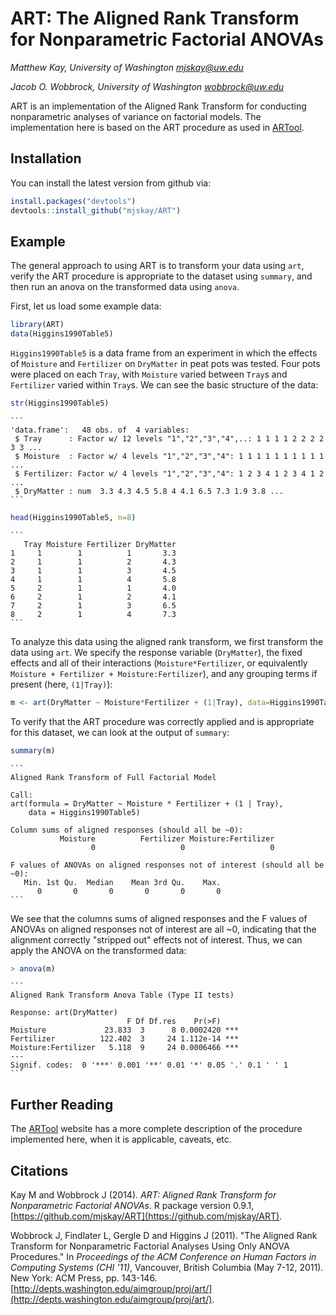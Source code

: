 # ART: The Aligned Rank Transform for Nonparametric Factorial ANOVAs 

_Matthew Kay, University of Washington <mjskay@uw.edu>_

_Jacob O. Wobbrock, University of Washington <wobbrock@uw.edu>_

ART is an implementation of the Aligned Rank Transform for conducting nonparametric analyses of variance on factorial models. The implementation here is based on the ART procedure as used in [ARTool](http://depts.washington.edu/aimgroup/proj/art/).

## Installation

You can install the latest version from github via: 

```R
install.packages("devtools")
devtools::install_github("mjskay/ART")
```

## Example

The general approach to using ART is to transform your data using `art`, verify the ART procedure is appropriate to the dataset using `summary`, and then run an anova on the transformed data using `anova`.

First, let us load some example data:

```R
library(ART)
data(Higgins1990Table5)
```

`Higgins1990Table5` is a data frame from an experiment in which the effects of `Moisture` and `Fertilizer` on `DryMatter` in peat pots was tested. Four pots were placed on each `Tray`, with `Moisture` varied between `Tray`s and `Fertilizer` varied within `Tray`s. We can see the basic structure of the data:

```R
str(Higgins1990Table5)
```
    ```
    'data.frame':   48 obs. of  4 variables:
     $ Tray      : Factor w/ 12 levels "1","2","3","4",..: 1 1 1 1 2 2 2 2 3 3 ...
     $ Moisture  : Factor w/ 4 levels "1","2","3","4": 1 1 1 1 1 1 1 1 1 1 ...
     $ Fertilizer: Factor w/ 4 levels "1","2","3","4": 1 2 3 4 1 2 3 4 1 2 ...
     $ DryMatter : num  3.3 4.3 4.5 5.8 4 4.1 6.5 7.3 1.9 3.8 ...
    ```

```R
head(Higgins1990Table5, n=8)
```
    ```
       Tray Moisture Fertilizer DryMatter
    1     1        1          1       3.3
    2     1        1          2       4.3
    3     1        1          3       4.5
    4     1        1          4       5.8
    5     2        1          1       4.0
    6     2        1          2       4.1
    7     2        1          3       6.5
    8     2        1          4       7.3
    ```

To analyze this data using the aligned rank transform, we first transform the data using `art`. We specify the response variable (`DryMatter`), the fixed effects and all of their interactions (`Moisture*Fertilizer`, or equivalently `Moisture + Fertilizer + Moisture:Fertilizer`), and any grouping terms if present (here, `(1|Tray)`):

```R
m <- art(DryMatter ~ Moisture*Fertilizer + (1|Tray), data=Higgins1990Table5)
```

To verify that the ART procedure was correctly applied and is appropriate for this dataset, we can look at the output of `summary`:

```R
summary(m)
```
    ```
    Aligned Rank Transform of Full Factorial Model
    
    Call:
    art(formula = DryMatter ~ Moisture * Fertilizer + (1 | Tray), 
        data = Higgins1990Table5)
    
    Column sums of aligned responses (should all be ~0):
               Moisture          Fertilizer Moisture:Fertilizer 
                      0                   0                   0 
    
    F values of ANOVAs on aligned responses not of interest (should all be ~0):
       Min. 1st Qu.  Median    Mean 3rd Qu.    Max. 
          0       0       0       0       0       0 
    ```

We see that the columns sums of aligned responses and the F values of ANOVAs on aligned responses not of interest are all ~0, indicating that the alignment correctly "stripped out" effects not of interest. Thus, we can apply the ANOVA on the transformed data:

```R
> anova(m)
```
    ```
    Aligned Rank Transform Anova Table (Type II tests)
    
    Response: art(DryMatter)
                              F Df Df.res    Pr(>F)    
    Moisture             23.833  3      8 0.0002420 ***
    Fertilizer          122.402  3     24 1.112e-14 ***
    Moisture:Fertilizer   5.118  9     24 0.0006466 ***
    ---
    Signif. codes:  0 '***' 0.001 '**' 0.01 '*' 0.05 '.' 0.1 ' ' 1
    ```

## Further Reading

The [ARTool](http://depts.washington.edu/aimgroup/proj/art/) website has a more complete description of the procedure implemented here, when it is applicable, caveats, etc.

## Citations

Kay M and Wobbrock J (2014). _ART: Aligned Rank Transform for
Nonparametric Factorial ANOVAs_. R package version 0.9.1, [https://github.com/mjskay/ART](https://github.com/mjskay/ART).

Wobbrock J, Findlater L, Gergle D and Higgins J (2011). "The Aligned
Rank Transform for Nonparametric Factorial Analyses Using Only ANOVA
Procedures." In _Proceedings of the ACM Conference on Human Factors in
Computing Systems (CHI '11)_, Vancouver, British Columbia (May 7-12, 2011). New York: ACM Press, pp. 143-146. [http://depts.washington.edu/aimgroup/proj/art/](http://depts.washington.edu/aimgroup/proj/art/).
